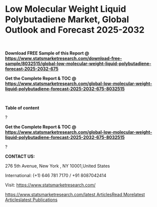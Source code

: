 <h1>Low Molecular Weight Liquid Polybutadiene Market, Global Outlook and Forecast 2025-2032</h1><br/><p><strong>Download FREE Sample of this Report @ <a href="https://www.statsmarketresearch.com/download-free-sample/8032515/global-low-molecular-weight-liquid-polybutadiene-forecast-2025-2032-675">https://www.statsmarketresearch.com/download-free-sample/8032515/global-low-molecular-weight-liquid-polybutadiene-forecast-2025-2032-675</a></strong></p>
 
 
 
 <div><b>Get the Complete Report & TOC @ <a href="https://www.statsmarketresearch.com/global-low-molecular-weight-liquid-polybutadiene-forecast-2025-2032-675-8032515">https://www.statsmarketresearch.com/global-low-molecular-weight-liquid-polybutadiene-forecast-2025-2032-675-8032515</a></b></div>
 
 
 
 <p><br />
 
 <b>Table of content</b></p>
 
 
 
 <p>? </p>
 
 
 
 <div><b>Get the Complete Report & TOC @ <a href="https://www.statsmarketresearch.com/global-low-molecular-weight-liquid-polybutadiene-forecast-2025-2032-675-8032515">https://www.statsmarketresearch.com/global-low-molecular-weight-liquid-polybutadiene-forecast-2025-2032-675-8032515</a></b></div>
 
 
 
 <p>? </p>
 
 
 
 <p><b>CONTACT US:</b><br />
 
 276 5th Avenue, New York , NY 10001,United States<br />
 
 International: (+1) 646 781 7170 / +91 8087042414<br />
 
 Visit: <a href="https://www.statsmarketresearch.com/">https://www.statsmarketresearch.com/</a><br />
 
 <a href="https://gyeongbokgung.com">https://www.statsmarketresearch.com/</a><a href="https://hallyeomaritime.com">latest Articles</a><a href="https://jingwansa.com">Read More</a><a href="https://nguoiviet.jp/">latest Articles</a><a href="https://www.intelmarketresearch.com/">latest Publications</a></p>